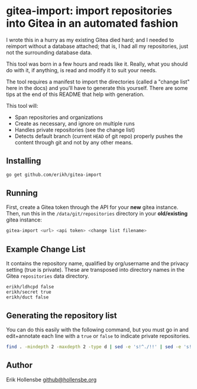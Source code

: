# gitea-import: import repositories into Gitea in an automated fashion

I wrote this in a hurry as my existing Gitea died hard; and I needed to
reimport without a database attached; that is, I had all my repositories, just
not the surrounding database data.

This tool was born in a few hours and reads like it. Really, what you should do
with it, if anything, is read and modify it to suit your needs.

The tool requires a manifest to import the directories (called a "change list"
here in the docs) and you'll have to generate this yourself. There are some
tips at the end of this README that help with generation.

This tool will:

- Span repositories and organizations
- Create as necessary, and ignore on multiple runs
- Handles private repositories (see the change list)
- Detects default branch (current `HEAD` of git repo) properly pushes the
  content through git and not by any other means.

## Installing

```bash
go get github.com/erikh/gitea-import
```

## Running

First, create a Gitea token through the API for your **new** gitea instance. Then, run
this in the `/data/git/repositories` directory in your **old/existing** gitea instance:

```bash
gitea-import <url> <api token> <change list filename>
```

## Example Change List

It contains the repository name, qualified by org/username and the privacy
setting (true is private). These are transposed into directory names in the
Gitea `repositories` data directory.

```
erikh/ldhcpd false
erikh/secret true
erikh/duct false
```

## Generating the repository list

You can do this easily with the following command, but you must go in and
edit+annotate each line with a `true` or `false` to indicate private repositories.

```bash
find . -mindepth 2 -maxdepth 2 -type d | sed -e 's!^./!!' | sed -e 's!.git$!!' >changelist
```

## Author

Erik Hollensbe <github@hollensbe.org>
